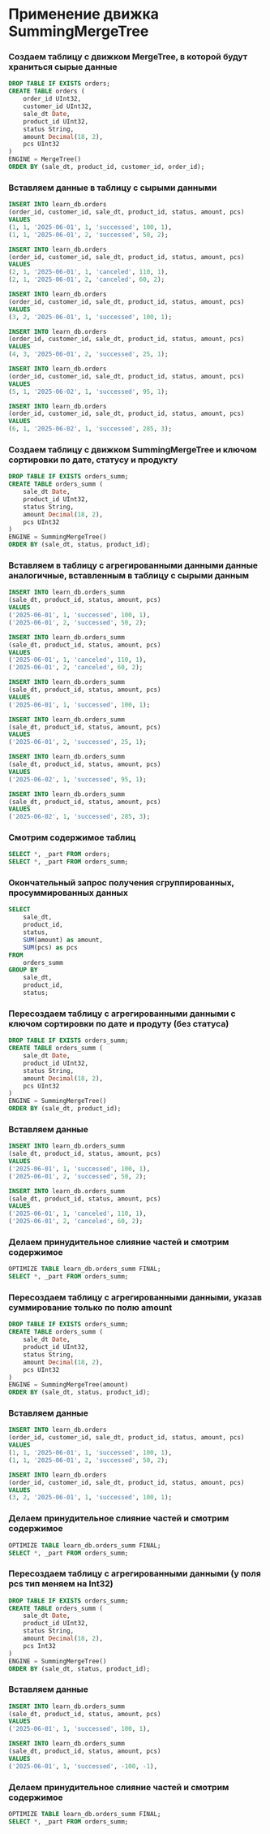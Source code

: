 # Применение движка SummingMergeTree

### Создаем таблицу с движком MergeTree, в которой будут храниться сырые данные
```sql
DROP TABLE IF EXISTS orders;
CREATE TABLE orders (
	order_id UInt32,
	customer_id UInt32,
	sale_dt Date,
	product_id UInt32,
	status String,
	amount Decimal(18, 2),
	pcs UInt32
)
ENGINE = MergeTree()
ORDER BY (sale_dt, product_id, customer_id, order_id);
```

### Вставляем данные в таблицу с сырыми данными
```sql
INSERT INTO learn_db.orders
(order_id, customer_id, sale_dt, product_id, status, amount, pcs)
VALUES
(1, 1, '2025-06-01', 1, 'successed', 100, 1),
(1, 1, '2025-06-01', 2, 'successed', 50, 2);

INSERT INTO learn_db.orders
(order_id, customer_id, sale_dt, product_id, status, amount, pcs)
VALUES
(2, 1, '2025-06-01', 1, 'canceled', 110, 1),
(2, 1, '2025-06-01', 2, 'canceled', 60, 2);

INSERT INTO learn_db.orders
(order_id, customer_id, sale_dt, product_id, status, amount, pcs)
VALUES
(3, 2, '2025-06-01', 1, 'successed', 100, 1);

INSERT INTO learn_db.orders
(order_id, customer_id, sale_dt, product_id, status, amount, pcs)
VALUES
(4, 3, '2025-06-01', 2, 'successed', 25, 1);

INSERT INTO learn_db.orders
(order_id, customer_id, sale_dt, product_id, status, amount, pcs)
VALUES
(5, 1, '2025-06-02', 1, 'successed', 95, 1);

INSERT INTO learn_db.orders
(order_id, customer_id, sale_dt, product_id, status, amount, pcs)
VALUES
(6, 1, '2025-06-02', 1, 'successed', 285, 3);
```

### Создаем таблицу с движком SummingMergeTree и ключом сортировки по дате, статусу и продукту
```sql
DROP TABLE IF EXISTS orders_summ;
CREATE TABLE orders_summ (
	sale_dt Date,
	product_id UInt32,
	status String,
	amount Decimal(18, 2),
	pcs UInt32
)
ENGINE = SummingMergeTree()
ORDER BY (sale_dt, status, product_id);
```

### Вставляем в таблицу с агрегированными данными данные аналогичные, вставленным в таблицу с сырыми данным 
```sql
INSERT INTO learn_db.orders_summ
(sale_dt, product_id, status, amount, pcs)
VALUES
('2025-06-01', 1, 'successed', 100, 1),
('2025-06-01', 2, 'successed', 50, 2);

INSERT INTO learn_db.orders_summ
(sale_dt, product_id, status, amount, pcs)
VALUES
('2025-06-01', 1, 'canceled', 110, 1),
('2025-06-01', 2, 'canceled', 60, 2);

INSERT INTO learn_db.orders_summ
(sale_dt, product_id, status, amount, pcs)
VALUES
('2025-06-01', 1, 'successed', 100, 1);

INSERT INTO learn_db.orders_summ
(sale_dt, product_id, status, amount, pcs)
VALUES
('2025-06-01', 2, 'successed', 25, 1);

INSERT INTO learn_db.orders_summ
(sale_dt, product_id, status, amount, pcs)
VALUES
('2025-06-02', 1, 'successed', 95, 1);

INSERT INTO learn_db.orders_summ
(sale_dt, product_id, status, amount, pcs)
VALUES
('2025-06-02', 1, 'successed', 285, 3);
```

### Смотрим содержимое таблиц
```sql
SELECT *, _part FROM orders;
SELECT *, _part FROM orders_summ;
```

### Окончательный запрос получения сгруппированных, просуммированных данных
```sql
SELECT 
	sale_dt,
	product_id,
	status,
	SUM(amount) as amount,
	SUM(pcs) as pcs
FROM
	orders_summ
GROUP BY
	sale_dt,
	product_id,
	status;
```

### Пересоздаем таблицу с агрегированными данными с ключом сортировки по дате и продуту (без статуса)
```sql
DROP TABLE IF EXISTS orders_summ;
CREATE TABLE orders_summ (
	sale_dt Date,
	product_id UInt32,
	status String,
	amount Decimal(18, 2),
	pcs UInt32
)
ENGINE = SummingMergeTree()
ORDER BY (sale_dt, product_id);
```

### Вставляем данные
```sql
INSERT INTO learn_db.orders_summ
(sale_dt, product_id, status, amount, pcs)
VALUES
('2025-06-01', 1, 'successed', 100, 1),
('2025-06-01', 2, 'successed', 50, 2);

INSERT INTO learn_db.orders_summ
(sale_dt, product_id, status, amount, pcs)
VALUES
('2025-06-01', 1, 'canceled', 110, 1),
('2025-06-01', 2, 'canceled', 60, 2);
```

### Делаем принудительное слияние частей и смотрим содержимое
```sql
OPTIMIZE TABLE learn_db.orders_summ FINAL; 
SELECT *, _part FROM orders_summ;
```

### Пересоздаем таблицу с агрегированными данными, указав суммирование только по полю amount
```sql
DROP TABLE IF EXISTS orders_summ;
CREATE TABLE orders_summ (
	sale_dt Date,
	product_id UInt32,
	status String,
	amount Decimal(18, 2),
	pcs UInt32
)
ENGINE = SummingMergeTree(amount)
ORDER BY (sale_dt, status, product_id);
```

### Вставляем данные
```sql
INSERT INTO learn_db.orders
(order_id, customer_id, sale_dt, product_id, status, amount, pcs)
VALUES
(1, 1, '2025-06-01', 1, 'successed', 100, 1),
(1, 1, '2025-06-01', 2, 'successed', 50, 2);

INSERT INTO learn_db.orders
(order_id, customer_id, sale_dt, product_id, status, amount, pcs)
VALUES
(3, 2, '2025-06-01', 1, 'successed', 100, 1);
```

### Делаем принудительное слияние частей и смотрим содержимое
```sql
OPTIMIZE TABLE learn_db.orders_summ FINAL; 
SELECT *, _part FROM orders_summ;
```

### Пересоздаем таблицу с агрегированными данными (у поля pcs тип меняем на Int32) 
```sql
DROP TABLE IF EXISTS orders_summ;
CREATE TABLE orders_summ (
	sale_dt Date,
	product_id UInt32,
	status String,
	amount Decimal(18, 2),
	pcs Int32
)
ENGINE = SummingMergeTree()
ORDER BY (sale_dt, status, product_id);
```

### Вставляем данные
```sql
INSERT INTO learn_db.orders_summ
(sale_dt, product_id, status, amount, pcs)
VALUES
('2025-06-01', 1, 'successed', 100, 1),

INSERT INTO learn_db.orders_summ
(sale_dt, product_id, status, amount, pcs)
VALUES
('2025-06-01', 1, 'successed', -100, -1),
```

### Делаем принудительное слияние частей и смотрим содержимое
```sql
OPTIMIZE TABLE learn_db.orders_summ FINAL; 
SELECT *, _part FROM orders_summ;
```
